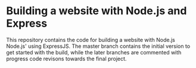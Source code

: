 # Building a website with Node.js and Express

This repository contains the code for building a website with Node.js Node.js' using ExpressJS.
The master branch contains the initial version to get started with the build, while the later branches are commented with progress code revisons towards the final project.
